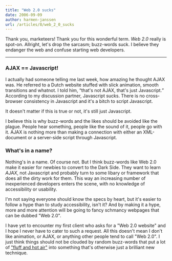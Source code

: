 ```yaml
---
title: "Web 2.0 sucks"
date: 2006-09-09
author: harmen-janssen
url: /articles/8/web_2_0_sucks
---
```


Thank you, marketeers! Thank you for this wonderful term. <em>Web 2.0</em> really is spot-on. Allright, let's drop the sarcasm; buzz-words suck. I believe they endanger the web and confuse starting web developers.

---

### AJAX == Javascript!

I actually had someone telling me last week, how amazing he thought AJAX was. He referred to a Dutch website stuffed with slick animation, smooth transitions and whatnot. I told him, <q>that's not AJAX, that's just Javascript.</q> According to my discussion partner, Javascript sucks. There is no cross-browser consistency in Javascript and it's a bitch to script Javascript.

It doesn't matter if this is true or not, it's still just Javascript.

I believe this is why buzz-words and the likes should be avoided like the plague. People hear something, people like the sound of it, people go with it. AJAX is nothing more than making a connection with either an XML-document or a server-side script through Javascript.

### What's in a name?

Nothing's in a name. Of course not. But I think buzz-words like Web 2.0 make it easier for newbies to convert to the Dark Side. They want to learn _AJAX_, not Javascript and probably turn to some libary or framework that does all the dirty work for them. This way an increasing number of inexperienced developers enters the scene, with no knowledge of accessibility or usability.

I'm not saying everyone should know the specs by heart, but it's easier to follow a hype than to study accessibility, isn't it? And by making it a hype, more and more attention will be going to fancy schmancy webpages that can be dubbed "Web 2.0".

I have yet to encounter my first client who asks for a "Web 2.0 website" and I hope I never have to cater to such a request. All this doesn't mean I don't like animation, or AJAX, or anything other people tend to call "Web 2.0". I just think things should not be clouded by random buzz-words that put a lot of ["fluff and hot air"](http://www.sitepoint.com/article/application-fluff-hot-air "Visit Sitepoint's Web 2.0 article") into something that's otherwise just a brilliant new technique.

